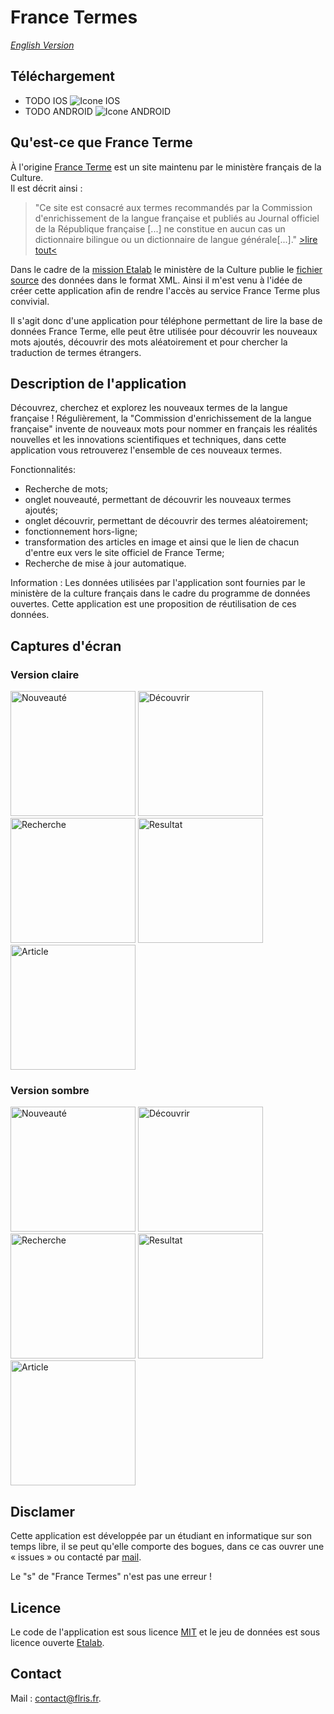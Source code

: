 # France Termes

*[English Version](./README_EN.md)*

## Téléchargement

- TODO IOS ![Icone IOS](./ios/Runner/Assets.xcassets/AppIcon.appiconset/Icon-40%403x.png)
- TODO ANDROID ![Icone ANDROID](./android/app/src/main/res/mipmap-xxxhdpi/ic_launcher_round.png)

## Qu'est-ce que France Terme

À l'origine [France Terme](http://www.culture.fr/franceterme/) est un site maintenu par le ministère français de la Culture. \
Il est décrit ainsi :

>"Ce site est consacré aux termes recommandés par la Commission d'enrichissement de la langue française et publiés au Journal officiel de la République française [...] ne constitue en aucun cas un dictionnaire bilingue ou un dictionnaire de langue générale[...]."
[>lire tout<](http://www.culture.fr/Ressources/FranceTerme/Qui-sommes-nous)

Dans le cadre de la [mission Etalab](https://www.etalab.gouv.fr/qui-sommes-nous/) le ministère de la Culture publie le [fichier source](https://data.culture.gouv.fr/explore/dataset/base-franceterme-termes-scientifiques-et-techniques/information/) des données dans le format XML. Ainsi il m'est venu à l'idée de créer cette application afin de rendre l'accès au service France Terme plus convivial.

Il s'agit donc d'une application pour téléphone permettant de lire la base de données France Terme, elle peut être utilisée pour découvrir les nouveaux mots ajoutés, découvrir des mots aléatoirement et pour chercher la traduction de termes étrangers.

## Description de l'application

Découvrez, cherchez et explorez les nouveaux termes de la langue française !
Régulièrement, la "Commission d'enrichissement de la langue française" invente de nouveaux mots pour nommer en français les réalités nouvelles et les innovations scientifiques et techniques, dans cette application vous retrouverez l'ensemble de ces nouveaux termes.

Fonctionnalités:

- Recherche de mots;
- onglet nouveauté, permettant de découvrir les nouveaux termes ajoutés;
- onglet découvrir, permettant de découvrir des termes aléatoirement;
- fonctionnement hors-ligne;
- transformation des articles en image et ainsi que le lien de chacun d'entre eux vers le site officiel de France Terme;
- Recherche de mise à jour automatique.

Information :
Les données utilisées par l'application sont fournies par le ministère de la culture français dans le cadre du programme de données ouvertes. Cette application est une proposition de réutilisation de ces données.

## Captures d'écran

### Version claire

<img src="./readme_assets/fr_assets/w_news.png" alt="Nouveauté" width="200">
<img src="./readme_assets/fr_assets/w_discover.png" alt="Découvrir" width="200">
<img src="./readme_assets/fr_assets/w_search.png" alt="Recherche" width="200">
<img src="./readme_assets/fr_assets/w_result.png" alt="Resultat" width="200">
<img src="./readme_assets/fr_assets/w_article.png" alt="Article" width="200">

### Version sombre

<img src="./readme_assets/fr_assets/b_news.png" alt="Nouveauté" width="200">
<img src="./readme_assets/fr_assets/b_discover.png" alt="Découvrir" width="200">
<img src="./readme_assets/fr_assets/b_search.png" alt="Recherche" width="200">
<img src="./readme_assets/fr_assets/b_result.png" alt="Resultat" width="200">
<img src="./readme_assets/fr_assets/b_article.png" alt="Article" width="200">

## Disclamer

Cette application est développée par un étudiant en informatique sur son temps libre, il se peut qu'elle comporte des bogues, dans ce cas ouvrer une « issues » ou contacté par [mail](#contact).

Le "s" de "France Termes" n'est pas une erreur !

## Licence

Le code de l'application est sous licence [MIT](./LICENSE) et le jeu de données est sous licence ouverte [Etalab](https://www.etalab.gouv.fr/wp-content/uploads/2017/04/ETALAB-Licence-Ouverte-v2.0.pdf).

## Contact

Mail :
<a href="mailto: contact@flris.fr">contact@flris.fr</a>.

